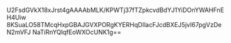 U2FsdGVkX18xJrst4gAAAAbMLK/KPWTj37fTZpkcvdBdYJ1YiDOnYWAHFnEH4Uiw
8KSuaLO58TMcqHxpGBAJGVXPORgKYERHqDIlacFJcdBXEJ5jvI67pgVzDeN2mVFJ
NaTiRnYQlqfEoWXOcUNK1g==
